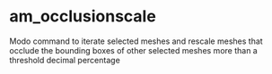 # am_occlusionscale
Modo command to iterate selected meshes and rescale meshes that occlude the bounding boxes of other selected meshes more than a threshold decimal percentage
